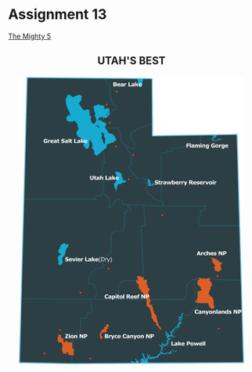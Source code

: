 # Assignment 13
[The Mighty 5](https://bridgerfiore.github.io/MART341-WebDesign/Assignment_13/)
## <p align= "center">UTAH'S BEST</p>
<p align= "center"> 
<img width=460 hight=300 src="/Assignment_13/Images/UT National Parks.png">
</p><br/>

